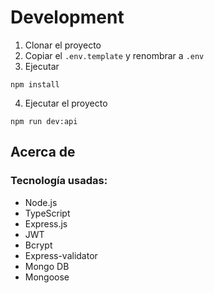 # Development

1. Clonar el proyecto
2. Copiar el ```.env.template``` y renombrar a ```.env```
3. Ejecutar
```
npm install
````
4. Ejecutar el proyecto
```
npm run dev:api
```

##  Acerca de
### Tecnología usadas:
 - Node.js
 - TypeScript
 - Express.js
 - JWT
 - Bcrypt
 - Express-validator
 - Mongo DB
 - Mongoose
 



